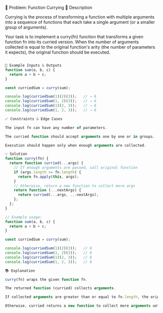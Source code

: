 📝 Problem: Function Currying
📌 Description

Currying is the process of transforming a function with multiple arguments into a sequence of functions that each take a single argument (or a smaller group of arguments).

Your task is to implement a curry(fn) function that transforms a given function fn into its curried version.
When the number of arguments collected is equal to the original function's arity (the number of parameters it expects), the original function should be executed.

```javascript

🎯 Example Inputs & Outputs
function sum(a, b, c) {
  return a + b + c;
}

const curriedSum = curry(sum);

console.log(curriedSum(1)(2)(3));   // → 6
console.log(curriedSum(1, 2)(3));   // → 6
console.log(curriedSum(1)(2, 3));   // → 6
console.log(curriedSum(1, 2, 3));   // → 6

✅ Constraints & Edge Cases

The input fn can have any number of parameters.

The curried function should accept arguments one by one or in groups.

Execution should happen only when enough arguments are collected.

💡 Solution
function curry(fn) {
  return function curried(...args) {
    // If enough arguments are passed, call original function
    if (args.length >= fn.length) {
      return fn.apply(this, args);
    }
    // Otherwise, return a new function to collect more args
    return function (...nextArgs) {
      return curried(...args, ...nextArgs);
    };
  };
}

// Example usage:
function sum(a, b, c) {
  return a + b + c;
}

const curriedSum = curry(sum);

console.log(curriedSum(1)(2)(3));   // 6
console.log(curriedSum(1, 2)(3));   // 6
console.log(curriedSum(1)(2, 3));   // 6
console.log(curriedSum(1, 2, 3));   // 6

📚 Explanation

curry(fn) wraps the given function fn.

The returned function (curried) collects arguments.

If collected arguments are greater than or equal to fn.length, the original function is executed.

Otherwise, curried returns a new function to collect more arguments until enough are provided.